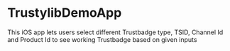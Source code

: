 # TrustylibDemoApp
This iOS app lets users select different Trustbadge type, TSID, Channel Id and Product Id to see working Trustbadge based on given inputs
